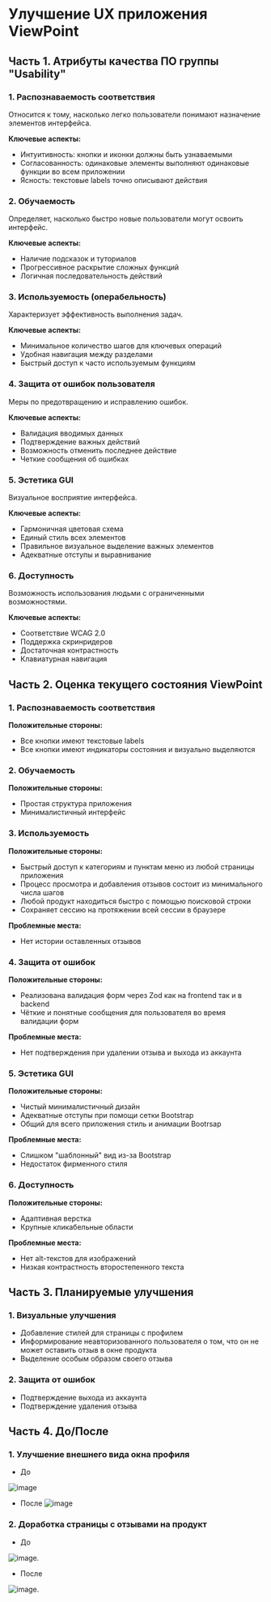 # Улучшение UX приложения ViewPoint

## Часть 1. Атрибуты качества ПО группы "Usability"

### 1. Распознаваемость соответствия

Относится к тому, насколько легко пользователи понимают назначение элементов интерфейса.

**Ключевые аспекты:**

- Интуитивность: кнопки и иконки должны быть узнаваемыми
- Согласованность: одинаковые элементы выполняют одинаковые функции во всем приложении
- Ясность: текстовые labels точно описывают действия

### 2. Обучаемость

Определяет, насколько быстро новые пользователи могут освоить интерфейс.

**Ключевые аспекты:**

- Наличие подсказок и туториалов
- Прогрессивное раскрытие сложных функций
- Логичная последовательность действий

### 3. Используемость (операбельность)

Характеризует эффективность выполнения задач.

**Ключевые аспекты:**

- Минимальное количество шагов для ключевых операций
- Удобная навигация между разделами
- Быстрый доступ к часто используемым функциям

### 4. Защита от ошибок пользователя

Меры по предотвращению и исправлению ошибок.

**Ключевые аспекты:**

- Валидация вводимых данных
- Подтверждение важных действий
- Возможность отменить последнее действие
- Четкие сообщения об ошибках

### 5. Эстетика GUI

Визуальное восприятие интерфейса.

**Ключевые аспекты:**

- Гармоничная цветовая схема
- Единый стиль всех элементов
- Правильное визуальное выделение важных элементов
- Адекватные отступы и выравнивание

### 6. Доступность

Возможность использования людьми с ограниченными возможностями.

**Ключевые аспекты:**

- Соответствие WCAG 2.0
- Поддержка скринридеров
- Достаточная контрастность
- Клавиатурная навигация

## Часть 2. Оценка текущего состояния ViewPoint

### 1. Распознаваемость соответствия

**Положительные стороны:**

- Все кнопки имеют текстовые labels
- Все кнопки имеют индикаторы состояния и визуально выделяются

### 2. Обучаемость

**Положительные стороны:**

- Простая структура приложения
- Минималистичный интерфейс

### 3. Используемость

**Положительные стороны:**

- Быстрый доступ к категориям и пунктам меню из любой страницы приложения
- Процесс просмотра и добавления отзывов состоит из минимального числа шагов
- Любой продукт находиться быстро с помощью поисковой строки
- Сохраняет сессию на протяжении всей сессии в браузере

**Проблемные места:**

- Нет истории оставленных отзывов

### 4. Защита от ошибок

**Положительные стороны:**

- Реализована валидация форм через Zod как на frontend так и в backend
- Чёткие и понятные сообщения для пользователя во время валидации форм

**Проблемные места:**

- Нет подтверждения при удалении отзыва и выхода из аккаунта

### 5. Эстетика GUI

**Положительные стороны:**

- Чистый минималистичный дизайн
- Адекватные отступы при помощи сетки Bootstrap
- Общий для всего приложения стиль и анимации Bootrsap

**Проблемные места:**

- Слишком "шаблонный" вид из-за Bootstrap
- Недостаток фирменного стиля

### 6. Доступность

**Положительные стороны:**

- Адаптивная верстка
- Крупные кликабельные области

**Проблемные места:**

- Нет alt-текстов для изображений
- Низкая контрастность второстепенного текста

## Часть 3. Планируемые улучшения

### 1. Визуальные улучшения

- Добавление стилей для страницы с профилем
- Информирование неавторизованного пользователя о том, что он не может оставить отзыв в окне продукта
- Выделение особым образом своего отзыва

### 2. Защита от ошибок

- Подтверждение выхода из аккаунта
- Подтверждение удаления отзыва

## Часть 4. До/После

### 1. Улучшение внешнего вида окна профиля

- До

![image](https://github.com/WadimAndrianov/viewpont/blob/main/docs/UX-Improvement-images/Профиль.%20До.PNG)

- После
  ![image](https://github.com/WadimAndrianov/viewpont/blob/main/docs/UX-Improvement-images/Профиль.%20После.PNG)

### 2. Доработка страницы с отзывами на продукт

- До

![image](https://github.com/WadimAndrianov/viewpont/blob/main/docs/UX-Improvement-images/Не%20видно%20что%20этот%20отзыв%20твой.%20До.PNG).

- После

![image](https://github.com/WadimAndrianov/viewpont/blob/main/docs/UX-Improvement-images/Не%20видно%20что%20этот%20отзыв%20твой.%20После.PNG).
